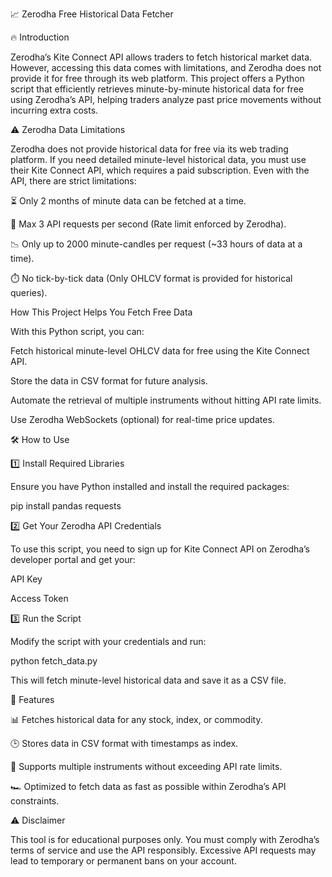 📈 Zerodha Free Historical Data Fetcher

🔥 Introduction

Zerodha’s Kite Connect API allows traders to fetch historical market data. However, accessing this data comes with limitations, and Zerodha does not provide it for free through its web platform. This project offers a Python script that efficiently retrieves minute-by-minute historical data for free using Zerodha’s API, helping traders analyze past price movements without incurring extra costs.

⚠️ Zerodha Data Limitations

Zerodha does not provide historical data for free via its web trading platform. If you need detailed minute-level historical data, you must use their Kite Connect API, which requires a paid subscription. Even with the API, there are strict limitations:

⏳ Only 2 months of minute data can be fetched at a time.

🚀 Max 3 API requests per second (Rate limit enforced by Zerodha).

📉 Only up to 2000 minute-candles per request (~33 hours of data at a time).

⏱️ No tick-by-tick data (Only OHLCV format is provided for historical queries).

How This Project Helps You Fetch Free Data

With this Python script, you can:

Fetch historical minute-level OHLCV data for free using the Kite Connect API.

Store the data in CSV format for future analysis.

Automate the retrieval of multiple instruments without hitting API rate limits.

Use Zerodha WebSockets (optional) for real-time price updates.

🛠️ How to Use

1️⃣ Install Required Libraries

Ensure you have Python installed and install the required packages:

pip install pandas requests

2️⃣ Get Your Zerodha API Credentials

To use this script, you need to sign up for Kite Connect API on Zerodha’s developer portal and get your:

API Key

Access Token

3️⃣ Run the Script

Modify the script with your credentials and run:

python fetch_data.py

This will fetch minute-level historical data and save it as a CSV file.

🚀 Features

📊 Fetches historical data for any stock, index, or commodity.

🕒 Stores data in CSV format with timestamps as index.

🔄 Supports multiple instruments without exceeding API rate limits.

🏎️ Optimized to fetch data as fast as possible within Zerodha’s API constraints.

⚠️ Disclaimer

This tool is for educational purposes only. You must comply with Zerodha’s terms of service and use the API responsibly. Excessive API requests may lead to temporary or permanent bans on your account.

